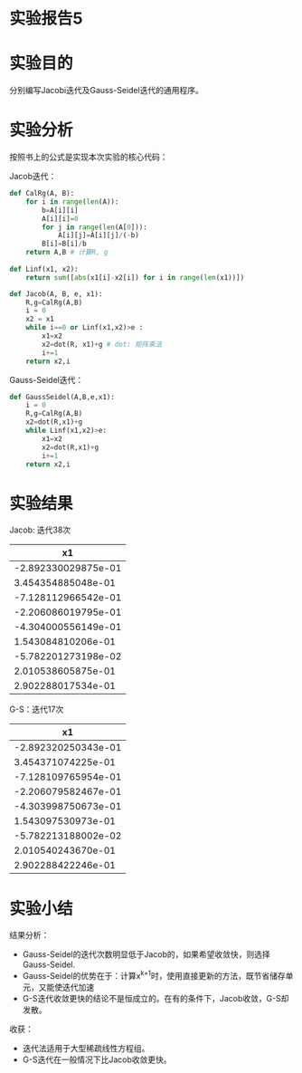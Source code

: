# 实验报告5
# 实验目的
分别编写Jacobi迭代及Gauss-Seidel迭代的通用程序。
# 实验分析
按照书上的公式是实现本次实验的核心代码：

Jacob迭代：

```python
def CalRg(A, B):
    for i in range(len(A)):
        b=A[i][i]
        A[i][i]=0
        for j in range(len(A[0])):
            A[i][j]=A[i][j]/(-b)
        B[i]=B[i]/b
    return A,B # 计算R, g
    
def Linf(x1, x2):
    return sum([abs(x1[i]-x2[i]) for i in range(len(x1))]) 

def Jacob(A, B, e, x1):
    R,g=CalRg(A,B)
    i = 0
    x2 = x1
    while i==0 or Linf(x1,x2)>e :
        x1=x2
        x2=dot(R, x1)+g # dot: 矩阵乘法
        i+=1
    return x2,i
```
Gauss-Seidel迭代：
```python
def GaussSeidel(A,B,e,x1):
    i = 0
    R,g=CalRg(A,B)
    x2=dot(R,x1)+g
    while Linf(x1,x2)>e:
        x1=x2
        x2=dot(R,x1)+g
        i+=1
    return x2,i 
```
# 实验结果
Jacob: 迭代38次

| x1 |
|  -- |
|  -2.892330029875e-01 |
|  3.454354885048e-01 |
|  -7.128112966542e-01 |
|  -2.206086019795e-01 |
|  -4.304000556149e-01 |
|  1.543084810206e-01 |
|  -5.782201273198e-02 |
|  2.010538605875e-01 |
|  2.902288017534e-01 |

G-S：迭代17次

| x1 |
|  -- |
|  -2.892320250343e-01 |
|  3.454371074225e-01 |
|  -7.128109765954e-01 |
|  -2.206079582467e-01 |
|  -4.303998750673e-01 |
|  1.543097530973e-01 |
|  -5.782213188002e-02 |
|  2.010540243670e-01 |
|  2.902288422246e-01 |
# 实验小结
结果分析：
* Gauss-Seidel的迭代次数明显低于Jacob的，如果希望收敛快，则选择Gauss-Seidel.
* Gauss-Seidel的优势在于：计算x<sup>k+1</sup>时，使用直接更新的方法，既节省储存单元，又能使迭代加速
* G-S迭代收敛更快的结论不是恒成立的。在有的条件下，Jacob收敛，G-S却发散。

收获：

* 迭代法适用于大型稀疏线性方程组。
* G-S迭代在一般情况下比Jacob收敛更快。